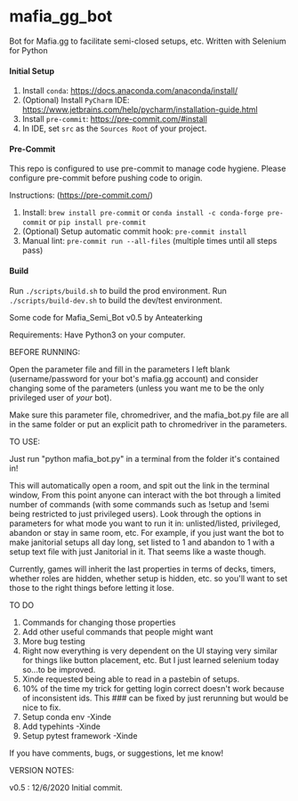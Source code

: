# mafia_gg_bot
Bot for Mafia.gg to facilitate semi-closed setups, etc. Written with Selenium for Python

#### Initial Setup

1. Install `conda`: https://docs.anaconda.com/anaconda/install/
2. (Optional) Install `PyCharm` IDE: https://www.jetbrains.com/help/pycharm/installation-guide.html
3. Install `pre-commit`: https://pre-commit.com/#install
4. In IDE, set `src` as the `Sources Root` of your project.


#### Pre-Commit
This repo is configured to use pre-commit to manage code hygiene.  Please configure pre-commit before pushing code to
origin.

Instructions: (https://pre-commit.com/)
1. Install: `brew install pre-commit` or `conda install -c conda-forge pre-commit` or `pip install pre-commit`
2. (Optional) Setup automatic commit hook: `pre-commit install`
3. Manual lint: `pre-commit run --all-files` (multiple times until all steps pass)

#### Build
Run `./scripts/build.sh` to build the prod environment.
Run `./scripts/build-dev.sh` to build the dev/test environment.

Some code for Mafia_Semi_Bot v0.5 by Anteaterking

Requirements: Have Python3 on your computer.

BEFORE RUNNING:

Open the parameter file and fill in the parameters I left blank (username/password for your bot's mafia.gg account) and consider changing some of the parameters (unless you want me to be the only privileged user of *your* bot).

Make sure this parameter file, chromedriver, and the mafia_bot.py file are all in the same folder or put an explicit path to chromedriver in the parameters.

TO USE:

Just run "python mafia_bot.py" in a terminal from the folder it's contained in!

This will automatically open a room, and spit out the link in the terminal window, From this point anyone can interact with the bot through a limited number of commands (with some commands such as !setup and !semi being restricted to just privileged users). Look through the options in parameters for what mode you want to run it in: unlisted/listed, privileged, abandon or stay in same room, etc. For example, if you just want the bot to make janitorial setups all day long, set listed to 1 and abandon to 1 with a setup text file with just Janitorial in it. That seems like a waste though.

Currently, games will inherit the last properties in terms of decks, timers, whether roles are hidden, whether setup is hidden, etc. so you'll want to set those to the right things before letting it lose.


TO DO

1. Commands for changing those properties
2. Add other useful commands that people might want
3. More bug testing
4. Right now everything is very dependent on the UI staying very similar for things like button placement, etc. But I just learned selenium today so...to be improved.
5. Xinde requested being able to read in a pastebin of setups.
6. 10% of the time my trick for getting login correct doesn't work because of inconsistent ids. This ### can be fixed by just rerunning but would be nice to fix.
7. Setup conda env -Xinde
8. Add typehints -Xinde
9. Setup pytest framework -Xinde

If you have comments, bugs, or suggestions, let me know!


VERSION NOTES:

v0.5 : 12/6/2020 Initial commit.
